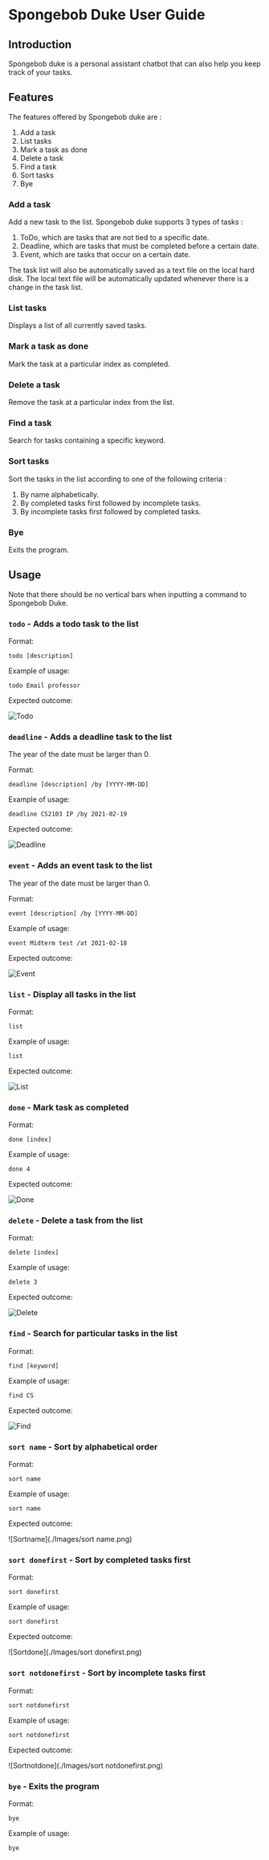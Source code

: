 # Spongebob Duke User Guide

## Introduction

Spongebob duke is a personal assistant chatbot that can
also help you keep track of your tasks.

## Features 
The features offered by Spongebob duke are :

1. Add a task
2. List tasks
3. Mark a task as done
4. Delete a task 
5. Find a task
6. Sort tasks
7. Bye

### Add a task
Add a new task to the list. Spongebob duke supports 3 types of tasks :
1. ToDo, which are tasks that are not tied to a specific date.
2. Deadline, which are tasks that must be completed before a certain date.
3. Event, which are tasks that occur on a certain date.

The task list will also be automatically saved as a text file on the local hard disk. The
local text file will be automatically updated whenever there is a change in the task list.

### List tasks

Displays a list of all currently saved tasks.

### Mark a task as done

Mark the task at a particular index as completed.

### Delete a task

Remove the task at a particular index from the list.

### Find a task

Search for tasks containing a specific keyword.

### Sort tasks
Sort the tasks in the list according to one of the following criteria :
1. By name alphabetically.
2. By completed tasks first followed by incomplete tasks. 
3. By incomplete tasks first followed by completed tasks.

### Bye

Exits the program.

## Usage

Note that there should be no vertical bars when inputting a command to Spongebob Duke.

### `todo` - Adds a todo task to the list

Format:

`todo [description]`

Example of usage:

`todo Email professor`

Expected outcome:

![Todo](./Images/todo.png)

### `deadline` - Adds a deadline task to the list

The year of the date must be larger than 0.

Format:

`deadline [description] /by [YYYY-MM-DD]`

Example of usage:

`deadline CS2103 IP /by 2021-02-19`

Expected outcome:

![Deadline](./Images/deadline.png)

### `event` - Adds an event task to the list

The year of the date must be larger than 0.

Format:

`event [description] /by [YYYY-MM-DD]`

Example of usage:

`event Midterm test /at 2021-02-18`

Expected outcome:

![Event](./Images/event.png)

### `list` - Display all tasks in the list

Format:

`list`

Example of usage:

`list`

Expected outcome:

![List](./Images/list.png)

### `done` - Mark task as completed

Format:

`done [index]`

Example of usage:

`done 4`

Expected outcome:

![Done](./Images/done.png)

### `delete` - Delete a task from the list

Format:

`delete [index]`

Example of usage:

`delete 3`

Expected outcome:

![Delete](./Images/delete.png)

### `find` - Search for particular tasks in the list

Format:

`find [keyword]`

Example of usage:

`find CS`

Expected outcome:

![Find](./Images/find.png)

### `sort name` - Sort by alphabetical order

Format:

`sort name`

Example of usage:

`sort name`

Expected outcome:

![Sortname](./Images/sort name.png)

### `sort donefirst` - Sort by completed tasks first

Format:

`sort donefirst`

Example of usage:

`sort donefirst`

Expected outcome:

![Sortdone](./Images/sort donefirst.png)

### `sort notdonefirst` - Sort by incomplete tasks first

Format:

`sort notdonefirst`

Example of usage:

`sort notdonefirst`

Expected outcome:

![Sortnotdone](./Images/sort notdonefirst.png)

### `bye` - Exits the program

Format:

`bye`

Example of usage:

`bye`




